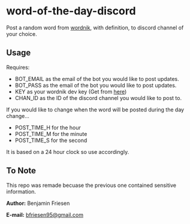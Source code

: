 # word-of-the-day-discord
Post a random word from [wordnik](http://wordnik.com/), with definition, to discord channel of your choice.

## Usage

Requires:

* BOT_EMAIL as the email of the bot you would like to post updates.
* BOT_PASS as the email of the bot you would like to post updates.
* KEY as your wordnik dev key (Get from [here](http://developer.wordnik.com/))
* CHAN_ID as the ID of the discord channel you would like to post to.

If you would like to change when the word will be posted during the day change...

* POST_TIME_H for the hour
* POST_TIME_M for the minute
* POST_TIME_S for the second

It is based on a 24 hour clock so use accordingly.

## To Note
This repo was remade becuase the previous one contained sensitive information.

**Author:** Benjamin Friesen

**E-mail:** bfriesen95@gmail.com
